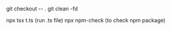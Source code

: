 <!-- Git -->

git checkout -- .
git clean -fd

<!-- Command -->

npx tsx t.ts (run .ts file)
npx npm-check (to check npm package)
